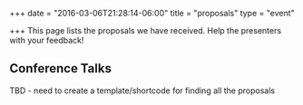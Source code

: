 +++
date = "2016-03-06T21:28:14-06:00"
title = "proposals"
type = "event"

+++
This page lists the proposals we have received. Help the presenters with your feedback!


<h2>Conference Talks</h2>

TBD - need to create a template/shortcode for finding all the proposals
